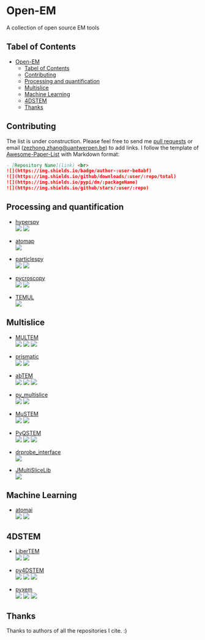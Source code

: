 # Open-EM
A collection of open source EM tools

## Tabel of Contents

- [Open-EM](#open-em)
  - [Tabel of Contents](#tabel-of-contents)
  - [Contributing](#contributing)
  - [Processing and quantification](#processing-and-quantification)
  - [Multislice](#multislice)
  - [Machine Learning](#machine-learning)
  - [4DSTEM](#4dstem)
  - [Thanks](#thanks)

## Contributing

The list is under construction. Please feel free to send me [pull requests](https://github.com/zezhong-zhang/open-em) or email (zezhong.zhang@uantwerpen.be) to add links. I follow the template of [Awesome-Paper-List](https://github.com/Doragd/Awesome-Paper-List) with Markdown format:
```Markdown
- [Repository Name](link) <br>
![](https://img.shields.io/badge/author-:user-be8abf)
![](https://img.shields.io/github/downloads/:user/:repo/total)
![](https://img.shields.io/pypi/dm/:packageName)
![](https://img.shields.io/github/stars/:user/:repo)
```

## Processing and quantification

- [hyperspy](https://github.com/hyperspy/hyperspy)<br>
![](https://img.shields.io/github/downloads/hyperspy/hyperspy/total)
![](https://img.shields.io/github/stars/hyperspy/hyperspy)

- [atomap](https://gitlab.com/atomap/atomap) <br>
![](https://img.shields.io/pypi/dm/atomap)


- [particlespy](https://github.com/ePSIC-DLS/particlespy) <br>
![](https://img.shields.io/pypi/dm/particlespy)
![](https://img.shields.io/github/stars/ePSIC-DLS/particlespy)

- [pycroscopy](https://github.com/pycroscopy/pycroscopy) <br>
![](https://img.shields.io/github/downloads/pycroscopy/pycroscopy/total)
![](https://img.shields.io/github/stars/pycroscopy/pycroscopy)

- [TEMUL](https://github.com/PinkShnack/TEMUL) <br>
![](https://img.shields.io/github/stars/PinkShnack/TEMUL)

## Multislice
- [MULTEM](https://github.com/Ivanlh20/multem)<br> 
![](https://img.shields.io/badge/author-Ivanlh20-be8abf)
![](https://img.shields.io/github/downloads/Ivanlh20/MULTEM/total)
![](https://img.shields.io/github/stars/Ivanlh20/multem)


- [prismatic](https://github.com/prism-em/prismatic) <br>
![](https://img.shields.io/github/downloads/prism-em/prismatic/total)
![](https://img.shields.io/github/stars/prism-em/prismatic)


- [abTEM](https://github.com/jacobjma/abTEM)<br>
![](https://img.shields.io/badge/author-jacobjma-be8abf)
![](https://img.shields.io/pypi/dm/abTEM)
![](https://img.shields.io/github/stars/jacobjma/abTEM)

- [py_multislice]([link](https://github.com/HamishGBrown/py_multislice)) <br>
![](https://img.shields.io/badge/author-HamishGBrown-be8abf)
![](https://img.shields.io/github/stars/HamishGBrown/py_multislice)

- [MuSTEM]([link](https://github.com/HamishGBrown/MuSTEM)) <br>
![](https://img.shields.io/badge/author-HamishGBrown-be8abf)
![](https://img.shields.io/github/stars/HamishGBrown/MuSTEM)

- [PyQSTEM](https://github.com/jacobjma/PyQSTEM) <br>
![](https://img.shields.io/badge/author-jacobjma-be8abf)
![](https://img.shields.io/pypi/dm/pyqstem)
![](https://img.shields.io/github/stars/jacobjma/PyQSTEM)

- [drprobe_interface](https://github.com/FWin22/drprobe_interface) <br>
![](https://img.shields.io/github/stars/FWin22/drprobe_interface)

- [JMultiSliceLib](https://github.com/ju-bar/JMultiSliceLib) <br>
![](https://img.shields.io/github/stars/ju-bar/JMultiSliceLib)

## Machine Learning

- [atomai](https://github.com/pycroscopy/atomai) <br>
![](https://img.shields.io/badge/author-pycroscopy-be8abf)
![](https://img.shields.io/github/stars/pycroscopy/atomai)
## 4DSTEM
- [LiberTEM](https://github.com/LiberTEM/LiberTEM) <br>
![](https://img.shields.io/badge/author-LiberTEM-be8abf)
![](https://img.shields.io/github/stars/LiberTEM/LiberTEM)

- [py4DSTEM](https://github.com/py4dstem/py4DSTEM) <br>
![](https://img.shields.io/badge/author-py4DSTEM-be8abf)
![](https://img.shields.io/pypi/dm/py4DSTEM)
![](https://img.shields.io/github/stars/py4DSTEM/py4DSTEM)

- [pyxem](https://github.com/pyxem/pyxem) <br>
![](https://img.shields.io/badge/author-pyxem-be8abf)
![](https://img.shields.io/pypi/dm/pyxem)
![](https://img.shields.io/github/stars/pyxem/pyxem)
## Thanks

Thanks to authors of all the repositories I cite. :)














